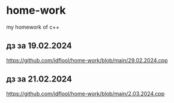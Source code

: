 # home-work
my homework of c++
## дз за 19.02.2024
 https://github.com/idflool/home-work/blob/main/29.02.2024.cpp
## дз за 21.02.2024
https://github.com/idflool/home-work/blob/main/2.03.2024.cpp

